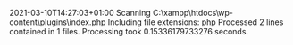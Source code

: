 2021-03-10T14:27:03+01:00
Scanning C:\xampp\htdocs\wp-content\plugins\index.php
Including file extensions: php
Processed 2 lines contained in 1 files.
Processing took 0.15336179733276 seconds.
